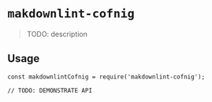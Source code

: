 <!--
 * @Author: Nithendo
 * @Date: 2024-07-18 14:37:39
 * @LastEditors: Nintendo
 * @LastEditTime: 2024-07-18 20:48:33
 * @Description: 
-->
# `makdownlint-cofnig`

> TODO: description

## Usage

```
const makdownlintCofnig = require('makdownlint-cofnig');

// TODO: DEMONSTRATE API
```
